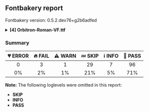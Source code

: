 ## Fontbakery report

Fontbakery version: 0.5.2.dev76+g2b6adfed

<details>
<summary><b>[4] Orbitron-Roman-VF.ttf</b></summary>
<details>
<summary>:fire: <b>FAIL:</b> METADATA.pb font.filename and font.post_script_name fields have equivalent values?</summary>

* [com.google.fonts/check/097](https://github.com/googlefonts/fontbakery/search?q=com.google.fonts/check/097)
* :fire: **FAIL** METADATA.pb font filename="Orbitron-Roman-VF.ttf" does not match post_script_name="Orbitron-Regular".

</details>
<details>
<summary>:fire: <b>FAIL:</b> METADATA.pb: Filename is set canonically?</summary>

* [com.google.fonts/check/105](https://github.com/googlefonts/fontbakery/search?q=com.google.fonts/check/105)
* :fire: **FAIL** METADATA.pb: filename field ("Orbitron-Roman-VF.ttf") does not match canonical name "Orbitron-Regular.ttf".

</details>
<details>
<summary>:fire: <b>FAIL:</b> Checking with Microsoft Font Validator.</summary>

* [com.google.fonts/check/037](https://github.com/googlefonts/fontbakery/search?q=com.google.fonts/check/037)
* :fire: **FAIL** MS-FonVal: The device table StartSize is greater than the end size DETAILS: LookupList, Lookup[0], SubTable[0](PairPos, fmt 1), PairSet[5], PairValueRecord[4], Value1, XAdvDeviceTable
* :warning: **WARN** MS-FonVal: The version number is valid, but less than 5 DETAILS: 4
* :warning: **WARN** MS-FonVal: PANOSE(tm) is undefined. Font mapping may not work properly
* :warning: **WARN** MS-FonVal: There are undefined bits set in fsSelection field DETAILS: Bit(s) 7
* :warning: **WARN** MS-FonVal: A CodePage bit is set in ulCodePageRange, but the font is missing some of the printable characters from that codepage DETAILS: bit #0, Latin 1 (38 missing, first ten missing chars are: U005E U201A U0192 U201E U2020 U2021 U2030 U2039 U2122 U203A)
* :warning: **WARN** MS-FonVal: The table does not contain any Apple subtables
* :warning: **WARN** MS-FonVal: Apple logo mapping test not performed, cmap 1,0 not present
* :warning: **WARN** MS-FonVal: Characters are mapped in the Unicode Private Use area
* :warning: **WARN** MS-FonVal: Duplicated knots DETAILS: Glyph index 232
* :warning: **WARN** MS-FonVal: The unitsPerEm value is not a power of two DETAILS: 1000
* :warning: **WARN** MS-FonVal: The modified time is an unlikely value DETAILS: modified = 3626098513 (Monday, November 26, 2018 5:35 PM)
* :warning: **WARN** MS-FonVal: The lowestRecPPEM value may be unreasonably small DETAILS: lowestRecPPEM = 6
* :warning: **WARN** MS-FonVal: Ascender is different than OS/2.usWinAscent. Different line heights on Windows and Apple DETAILS: hhea.Ascender = 750, OS/2.usWinAscent = 1011
* :warning: **WARN** MS-FonVal: Descender is different than OS/2.usWinDescent. Different line heights on Windows and Apple DETAILS: hhea.Descender = -250, OS/2.usWinDescent = 243
* :warning: **WARN** MS-FonVal: The LineGap value is less than the recommended value DETAILS: LineGap = 0, recommended = 254
* :warning: **WARN** MS-FonVal: Loca references a glyf entry which length is not a multiple of 4 DETAILS: Number of glyphs with the warning = 127
* :warning: **WARN** MS-FonVal: maxSizeOfInstructions computation not via either approved method DETAILS: glyf maxSizeOfInstructions=199, prep size=178, fpgm size=3590, whereas maxp maxSizeOfInstruction is 3590

</details>
<details>
<summary>:warning: <b>WARN:</b> Checking OS/2 achVendID.</summary>

* [com.google.fonts/check/018](https://github.com/googlefonts/fontbakery/search?q=com.google.fonts/check/018)
* :warning: **WARN** OS/2 VendorID value 'NONE' is not a known registered id. You should set it to your own 4 character code, and register that code with Microsoft at https://www.microsoft.com/typography/links/vendorlist.aspx [code: unknown]

</details>
<br>
</details>

### Summary

| :broken_heart: ERROR | :fire: FAIL | :warning: WARN | :zzz: SKIP | :information_source: INFO | :bread: PASS |
|:-----:|:----:|:----:|:----:|:----:|:----:|
| 0 | 3 | 1 | 29 | 7 | 96 |
| 0% | 2% | 1% | 21% | 5% | 71% |

**Note:** The following loglevels were omitted in this report:
* **SKIP**
* **INFO**
* **PASS**
